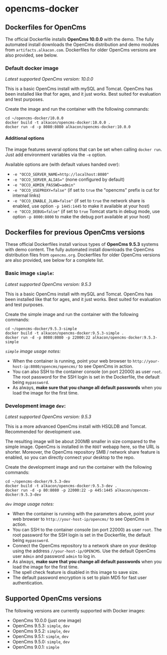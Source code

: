 opencms-docker
==============
## Dockerfiles for OpenCms ##
The official Dockerfile installs **OpenCms 10.0.0** with the demo.
The fully automated install downloads the OpenCms distribution and demo modules from `artifacts.alkacon.com`.
Dockerfiles for older OpenCms versions are also provided, see below.

### Default docker image ###

*Latest supported OpenCms version: 10.0.0*

This is a basic OpenCms install with mySQL and Tomcat. 
OpenCms has been installed like that for ages, and it just works. 
Best suited for evaluation and test purposes.

Create the image and run the container with the following commands:

```Shell
cd ~/opencms-docker/10.0.0
docker build -t alkacon/opencms-docker:10.0.0 .
docker run -d -p 8080:8080 alkacon/opencms-docker:10.0.0
```
#### Additional options ####
The image features several options that can be set when calling `docker run`. Just add environment variables via the `-e` option.

Available options are (with default values handed over):

 * `-e "OCCO_SERVER_NAME=http://localhost:8080"`
 * `-e "OCCO_SERVER_ALIAS="` (none configured by default)
 * `-e "OCCO_ADMIN_PASSWD=admin"`
 * `-e "OCCO_USEPROXY=false"` (if set to `true` the "opencms" prefix is cut for internal links)
 * `-e "OCCO_ENABLE_JLAN=false"` (if set to `true` the network share is enabled, use option `-p 1445:1445` to make it available at your host)
 * `-e "OCCO_DEBUG=false"` (if set to `true` Tomcat starts in debug mode, use option `-p 8000:8000` to make the debug port available at your host)

## Dockerfiles for previous OpenCms versions ##

These official Dockerfiles install various types of **OpenCms 9.5.3** systems with demo content. 
The fully automated install downloads the OpenCms distribution files from `opencms.org`.
Dockerfiles for older OpenCms versions are also provided, see below for a complete list.

### Basic image `simple`: ###

*Latest supported OpenCms version: 9.5.3*

This is a basic OpenCms install with mySQL and Tomcat. 
OpenCms has been installed like that for ages, and it just works. 
Best suited for evaluation and test purposes.

Create the simple image and run the container with the following commands:

```Shell
cd ~/opencms-docker/9.5.3-simple
docker build -t alkacon/opencms-docker:9.5.3-simple .
docker run -d -p 8080:8080 -p 22000:22 alkacon/opencms-docker:9.5.3-simple
```

*`simple` image usage notes:*

* When the container is running, point your web browser to `http://your-host-ip:8080/opencms/opencms/` to see OpenCms in action. 
* You can also SSH to the container console (on port 22000) as user `root`.
  The root password for the SSH login is set in the Dockerfile, the default being `mypassword`. 
* As always, **make sure that you change all default passwords** when you load the image for the first time.

### Development image `dev`: ###

*Latest supported OpenCms version: 9.5.3*

This is a more advanced OpenCms install with HSQLDB and Tomcat. Recommended for development use.
 
The resulting image will be about 200MB smaller in size compared to the simple image.
OpenCms is installed in the `ROOT` webapp here, so the URL is shorter. 
Moreover, the OpenCms repository SMB / network share feature is enabled, so you can directly connect your desktop to the repo.

Create the development image and run the container with the following commands:

```Shell
cd ~/opencms-docker/9.5.3-dev
docker build -t alkacon/opencms-docker:9.5.3-dev .
docker run -d -p 80:8080 -p 22000:22 -p 445:1445 alkacon/opencms-docker:9.5.3-dev
```

*`dev` image usage notes:*

* When the container is running with the parameters above, point your web browser to `http://your-host-ip/opencms/` to see OpenCms in action. 
* You can SSH to the container console (on port 22000) as user `root`.
  The root password for the SSH login is set in the Dockerfile, the default being `mypassword`. 
* Connect the OpenCms repository to a network share on your desktop using the address `//your-host-ip/OPENCMS`.
  Use the default OpenCms user `Admin` and password `admin` to log in.
* As always, **make sure that you change all default passwords** when you load the image for the first time.
* The spell check feature is disabled in this image to save size.
* The default password encryption is set to plain MD5 for fast user authentication.

## Supported OpenCms versions ##

The following versions are currently supported with Docker images:

* OpenCms 10.0.0 (just one image)
* OpenCms 9.5.3: `simple`, `dev`
* OpenCms 9.5.2: `simple`, `dev`
* OpenCms 9.5.1: `simple`, `dev`
* OpenCms 9.5.0: `simple`, `dev`
* OpenCms 9.0.1: `simple`

